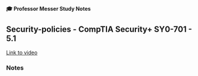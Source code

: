 #### 🎓 Professor Messer Study Notes

##  Security-policies - CompTIA Security+ SY0-701 - 5.1

[Link to video](https://youtu.be/5kY9kvzeWjA?si=b6j7LpM8Asdpmh01)

### Notes


